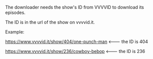 The downloader needs the show's ID from VVVVID to download its episodes.

The ID is in the url of the show on vvvvid.it.

Example:

https://www.vvvvid.it/show/404/one-punch-man <--- the ID is 404

https://www.vvvvid.it/show/236/cowboy-bebop <--- the ID is 236
